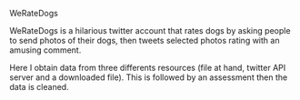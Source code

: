 WeRateDogs

WeRateDogs is a hilarious twitter account that rates dogs by asking people to send photos of their dogs, then tweets selected photos rating with an amusing comment. 

Here I obtain data from three differents resources (file at hand, twitter API server and a downloaded file). This is followed by an assessment then the data is cleaned.
